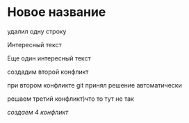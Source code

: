 # Новое название

удалил одну строку

Интересный текст

Еще один интересный текст

создадим второй конфликт

при втором конфликте git принял решение автоматически

решаем третий конфликт)что то тут не так

*создаем 4 конфликт*